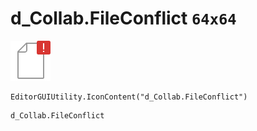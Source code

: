 # d_Collab.FileConflict `64x64`
<img src="/img/d_Collab.FileConflict.png" width=64 height=64>

``` CSharp
EditorGUIUtility.IconContent("d_Collab.FileConflict")
```
```
d_Collab.FileConflict
```
